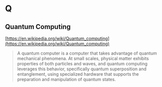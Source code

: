 # Q

## Quantum Computing

[https://en.wikipedia.org/wiki/Quantum_computing](https://en.wikipedia.org/wiki/Quantum_computing)

> A quantum computer is a computer that takes advantage of quantum mechanical phenomena.
> At small scales, physical matter exhibits properties of both particles and waves, and quantum computing leverages this behavior, specifically quantum superposition and entanglement, using specialized hardware that supports the preparation and manipulation of quantum states.
